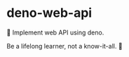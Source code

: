 # deno-web-api
🔭 Implement web API using deno.

<!-- INSPIRATIONAL_QUOTE_START -->
Be a lifelong learner, not a know-it-all.
🦄
<!-- INSPIRATIONAL_QUOTE_END -->
